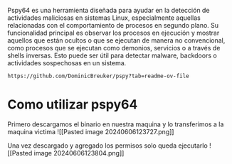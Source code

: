 Pspy64 es una herramienta diseñada para ayudar en la detección de actividades maliciosas en sistemas Linux, especialmente aquellas relacionadas con el comportamiento de procesos en segundo plano. Su funcionalidad principal es observar los procesos en ejecución y mostrar aquellos que están ocultos o que se ejecutan de manera no convencional, como procesos que se ejecutan como demonios, servicios o a través de shells inversas. Esto puede ser útil para detectar malware, backdoors o actividades sospechosas en un sistema.

```Bash
https://github.com/DominicBreuker/pspy?tab=readme-ov-file
```

# Como utilizar pspy64
Primero descargamos el binario en nuestra maquina y lo transferimos a la maquina victima
![[Pasted image 20240606123727.png]]

Una vez descargado y agregado los permisos solo queda ejecutarlo
![[Pasted image 20240606123804.png]]